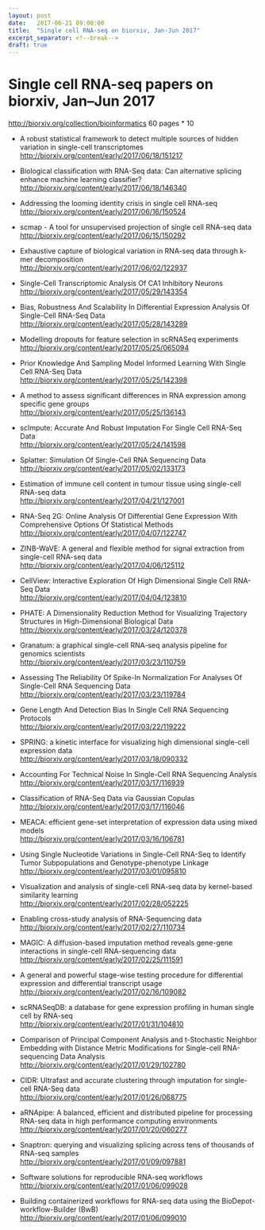 ```yaml
---
layout: post
date:   2017-06-21 09:00:00
title:  "Single cell RNA-seq on biorxiv, Jan-Jun 2017"
excerpt_separator: <!--break-->
draft: true
---
```


# Single cell RNA-seq papers on biorxiv, Jan&ndash;Jun 2017

http://biorxiv.org/collection/bioinformatics 60 pages * 10

* A robust statistical framework to detect multiple sources of hidden variation in single-cell transcriptomes  
  <http://biorxiv.org/content/early/2017/06/18/151217>

* Biological classification with RNA-Seq data: Can alternative splicing enhance machine learning classifier?  
  <http://biorxiv.org/content/early/2017/06/18/146340>

* Addressing the looming identity crisis in single cell RNA-seq    
  <http://biorxiv.org/content/early/2017/06/16/150524>

* scmap - A tool for unsupervised projection of single cell RNA-seq data  
  <http://biorxiv.org/content/early/2017/06/15/150292>

* Exhaustive capture of biological variation in RNA-seq data through k-mer decomposition  
  <http://biorxiv.org/content/early/2017/06/02/122937>

* Single-Cell Transcriptomic Analysis Of CA1 Inhibitory Neurons  
  <http://biorxiv.org/content/early/2017/05/29/143354>

* Bias, Robustness And Scalability In Differential Expression Analysis Of Single-Cell RNA-Seq Data  
  <http://biorxiv.org/content/early/2017/05/28/143289>

* Modelling dropouts for feature selection in scRNASeq experiments  
  <http://biorxiv.org/content/early/2017/05/25/065094>

* Prior Knowledge And Sampling Model Informed Learning With Single Cell RNA-Seq Data  
  <http://biorxiv.org/content/early/2017/05/25/142398>

* A method to assess significant differences in RNA expression among specific gene groups  
  <http://biorxiv.org/content/early/2017/05/25/136143>

* scImpute: Accurate And Robust Imputation For Single Cell RNA-Seq Data  
  <http://biorxiv.org/content/early/2017/05/24/141598>

* Splatter: Simulation Of Single-Cell RNA Sequencing Data  
  <http://biorxiv.org/content/early/2017/05/02/133173>

* Estimation of immune cell content in tumour tissue using single-cell RNA-seq data  
  <http://biorxiv.org/content/early/2017/04/21/127001>

* RNA-Seq 2G: Online Analysis Of Differential Gene Expression With Comprehensive Options Of Statistical Methods  
  <http://biorxiv.org/content/early/2017/04/07/122747>

* ZINB-WaVE: A general and flexible method for signal extraction from single-cell RNA-seq data    
  <http://biorxiv.org/content/early/2017/04/06/125112>

* CellView: Interactive Exploration Of High Dimensional Single Cell RNA-Seq Data  
  <http://biorxiv.org/content/early/2017/04/04/123810>

* PHATE: A Dimensionality Reduction Method for Visualizing Trajectory Structures in High-Dimensional Biological Data  
  <http://biorxiv.org/content/early/2017/03/24/120378>

* Granatum: a graphical single-cell RNA-seq analysis pipeline for genomics scientists  
  <http://biorxiv.org/content/early/2017/03/23/110759>

* Assessing The Reliability Of Spike-In Normalization For Analyses Of Single-Cell RNA Sequencing Data  
  <http://biorxiv.org/content/early/2017/03/23/119784>

* Gene Length And Detection Bias In Single Cell RNA Sequencing Protocols  
  <http://biorxiv.org/content/early/2017/03/22/119222>

* SPRING: a kinetic interface for visualizing high dimensional single-cell expression data  
  <http://biorxiv.org/content/early/2017/03/18/090332>

* Accounting For Technical Noise In Single-Cell RNA Sequencing Analysis  
  <http://biorxiv.org/content/early/2017/03/17/116939>

* Classification of RNA-Seq Data via Gaussian Copulas  
  <http://biorxiv.org/content/early/2017/03/17/116046>

* MEACA: efficient gene-set interpretation of expression data using mixed models  
  <http://biorxiv.org/content/early/2017/03/16/106781>

* Using Single Nucleotide Variations in Single-Cell RNA-Seq to Identify Tumor Subpopulations and Genotype-phenotype Linkage  
  <http://biorxiv.org/content/early/2017/03/01/095810>

* Visualization and analysis of single-cell RNA-seq data by kernel-based similarity learning  
  <http://biorxiv.org/content/early/2017/02/28/052225>

* Enabling cross-study analysis of RNA-Sequencing data  
  <http://biorxiv.org/content/early/2017/02/27/110734>

* MAGIC: A diffusion-based imputation method reveals gene-gene interactions in single-cell RNA-sequencing data  
  <http://biorxiv.org/content/early/2017/02/25/111591>

* A general and powerful stage-wise testing procedure for differential expression and differential transcript usage  
  <http://biorxiv.org/content/early/2017/02/16/109082>

* scRNASeqDB: a database for gene expression profiling in human single cell by RNA-seq  
  <http://biorxiv.org/content/early/2017/01/31/104810>

* Comparison of Principal Component Analysis and t-Stochastic Neighbor Embedding with Distance Metric Modifications for Single-cell RNA-sequencing Data Analysis  
  <http://biorxiv.org/content/early/2017/01/29/102780>

* CIDR: Ultrafast and accurate clustering through imputation for single-cell RNA-Seq data  
  <http://biorxiv.org/content/early/2017/01/26/068775>

* aRNApipe: A balanced, efficient and distributed pipeline for processing RNA-seq data in high performance computing environments  
  <http://biorxiv.org/content/early/2017/01/20/060277>

* Snaptron: querying and visualizing splicing across tens of thousands of RNA-seq samples  
  <http://biorxiv.org/content/early/2017/01/09/097881>

* Software solutions for reproducible RNA-seq workflows  
  <http://biorxiv.org/content/early/2017/01/06/099028>

* Building containerized workflows for RNA-seq data using the BioDepot-workflow-Builder (BwB)  
  <http://biorxiv.org/content/early/2017/01/06/099010>


